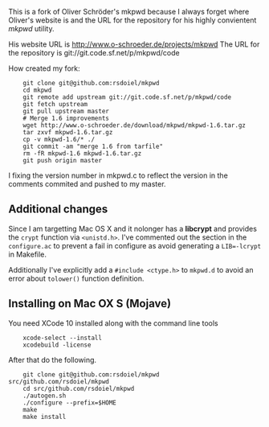 
This is a fork of Oliver Schröder's mkpwd because I always forget where 
Oliver's website is and the URL for the repository for his highly 
convientent _mkpwd_ utility.

His website URL is http://www.o-schroeder.de/projects/mkpwd
The URL for the repository is git://git.code.sf.net/p/mkpwd/code

How created my fork:

```shell
    git clone git@github.com:rsdoiel/mkpwd
    cd mkpwd
    git remote add upstream git://git.code.sf.net/p/mkpwd/code
    git fetch upstream
    git pull upstream master
    # Merge 1.6 improvements
    wget http://www.o-schroeder.de/download/mkpwd/mkpwd-1.6.tar.gz
    tar zxvf mkpwd-1.6.tar.gz
    cp -v mkpwd-1.6/* ./
    git commit -am "merge 1.6 from tarfile"
    rm -fR mkpwd-1.6 mkpwd-1.6.tar.gz
    git push origin master
```

I fixing the version number in mkpwd.c to reflect the version in the
comments commited and pushed to my master.

## Additional changes

Since I am targetting Mac OS X and it nolonger has a **libcrypt**
and provides the `crypt` function via `<unistd.h>`.
I've commented out the section in the `configure.ac` to prevent
a fail in configure as avoid generating
a `LIB=-lcrypt` in Makefile. 

Additionally I've explicitly add a `#include <ctype.h>` to 
`mkpwd.d` to avoid an error about `tolower()` function definition.

## Installing on Mac OX S (Mojave)

You need XCode 10 installed along with the command line tools

```shell
    xcode-select --install
    xcodebuild -license
```

After that do the following.


```shell
    git clone git@github.com:rsdoiel/mkpwd src/github.com/rsdoiel/mkpwd
    cd src/github.com/rsdoiel/mkpwd
    ./autogen.sh
    ./configure --prefix=$HOME
    make
    make install
```

